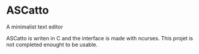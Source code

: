 # ASCatto
A minimalist text editor

ASCatto is writen in C and the interface is made with ncurses.
This projet is not completed enought to be usable.
